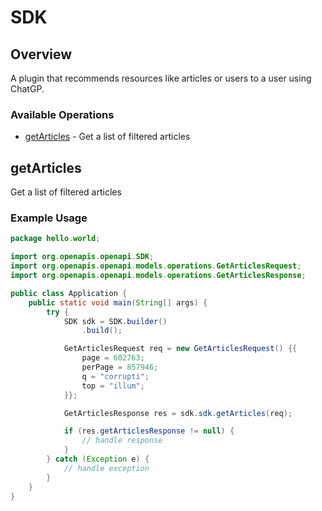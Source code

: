 # SDK

## Overview

A plugin that recommends resources like articles or users to a user using ChatGP.

### Available Operations

* [getArticles](#getarticles) - Get a list of filtered articles

## getArticles

Get a list of filtered articles

### Example Usage

```java
package hello.world;

import org.openapis.openapi.SDK;
import org.openapis.openapi.models.operations.GetArticlesRequest;
import org.openapis.openapi.models.operations.GetArticlesResponse;

public class Application {
    public static void main(String[] args) {
        try {
            SDK sdk = SDK.builder()
                .build();

            GetArticlesRequest req = new GetArticlesRequest() {{
                page = 602763;
                perPage = 857946;
                q = "corrupti";
                top = "illum";
            }};            

            GetArticlesResponse res = sdk.sdk.getArticles(req);

            if (res.getArticlesResponse != null) {
                // handle response
            }
        } catch (Exception e) {
            // handle exception
        }
    }
}
```
